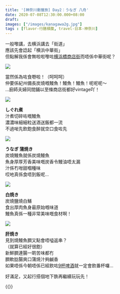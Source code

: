 ```yaml
---
title: '[神奈川衝撞旅] Day2：うなぎ 八舟'
date: 2020-07-08T12:30:00.000+08:00
draft: 
images: ["/images/kanagawa2g.jpg"]
tags : [flavor-行膳積腹, travel-日本-神奈川]
---
```


一般嚟講，去横浜講去「街道」  
應該先會諗起「横浜中華街」  
但點解我係會無啦啦嚟咗[横浜橋商店街](https://hidie.net/kanagawa2f/)而唔係中華街呢？  

![](/images/kanagawa2g4.jpg)

當然係為咗食嘢啦！（呵呵呵）   
仲要係紀州備長炭燒嘅鰻魚！鰻魚！鰻魚！呢呢呢～  
...廚師夫婦同間鋪以至條商店街都好vintage吖！

![](/images/kanagawa2g1.jpg)

**しぐれ煮**  
汁煮切碎咗嘅鰻魚  
濃濃味細細粒送酒送飯都一流  
不過啱先飲飽食醉就空口食咗先

![](/images/kanagawa2g.jpg)

**うなぎ 蒲焼き**  
炭燒鰻魚就係炭燒鰻魚  
魚身厚厚芳香美味嘅炭香令鰻油唔太漏  
汁係冇咁甜嗰種味  
哎吔真係食唔到飯呢...

![](/images/kanagawa2g2.jpg)

**白焼き**  
炭燒鹽燒白鱔  
食出厚肉魚身最原始嘅味道  
鰻魚真係一種非常美味嘅食材啊！

![](/images/kanagawa2g3.jpg)

**肝焼き**  
見到燒鰻魚膶又點會唔嗌返串？  
（就算已經好很飽）  
新鮮膶連腸一啲苦味都冇  
膶軟腍腸爽口蒲焼汁夠鹹香  
如果唔係今朝唔係已經飲咗[9杯啤酒](https://hidie.net/kanagawa2e/)就一定會飲番杯囉...  


好滿足，又起行搭個地下鉄再繼續玩玩先！

{{<kanagawa>}}
